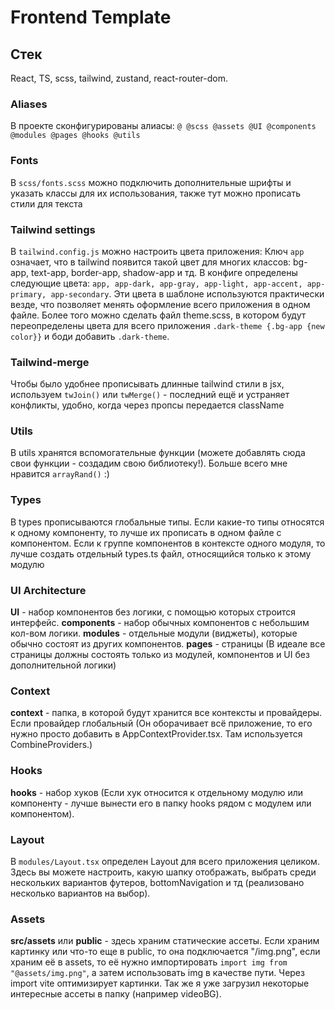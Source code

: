 # Frontend Template
## Стек
React, TS, scss, tailwind, zustand, react-router-dom.

### Aliases
В проекте сконфигурированы алиасы:
`@ @scss @assets @UI @components @modules @pages @hooks @utils`

### Fonts
В `scss/fonts.scss` можно подключить дополнительные шрифты и указать классы для их использования,
также тут можно прописать стили для текста

### Tailwind settings
В `tailwind.config.js` можно настроить цвета приложения:
Ключ `app` означает, что в tailwind появится такой цвет для многих классов: bg-app, text-app, border-app, shadow-app и тд.
В конфиге определены следующие цвета: `app, app-dark, app-gray, app-light, app-accent, app-primary, app-secondary`.
Эти цвета в шаблоне используются практически везде, что позволяет менять оформление всего приложения в одном файле.
Более того можно сделать файл theme.scss, в котором будут переопределены цвета для всего приложения
`.dark-theme {.bg-app {new color}}` и боди добавить `.dark-theme`.

### Tailwind-merge
Чтобы было удобнее прописывать длинные tailwind стили в jsx,
используем `twJoin()` или `twMerge()` - последний ещё и устраняет конфликты, удобно, когда через пропсы
передается className

### Utils
В utils хранятся вспомогательные функции (можете добавлять сюда свои функции - создадим свою библиотеку!).
Больше всего мне нравится `arrayRand()` :)

### Types
В types прописываются глобальные типы. Если какие-то типы относятся к одному компоненту,
то лучше их прописать в одном файле с компонентом. Если к группе компонентов в контексте одного модуля,
то лучше создать отдельный types.ts файл, относящийся только к этому модулю

### UI Architecture
**UI** - набор компонентов без логики, с помощью которых строится интерфейс.
**components** - набор обычных компонентов с небольшим кол-вом логики.
**modules** - отдельные модули (виджеты), которые обычно состоят из других компонентов.
**pages** - страницы (В идеале все страницы должны состоять только из модулей, компонентов и UI без дополнительной логики)

### Context
**context** - папка, в которой будут хранится все контексты и провайдеры.
Если провайдер глобальный (Он оборачивает всё приложение, то его нужно просто добавить в 
AppContextProvider.tsx. Там используется CombineProviders.)

### Hooks
**hooks** - набор хуков (Если хук относится к отдельному модулю или компоненту - лучше вынести его в папку hooks рядом с модулем или компонентом).

### Layout
В `modules/Layout.tsx` определен Layout для всего приложения целиком. 
Здесь вы можете настроить, какую шапку отображать, выбрать среди нескольких вариантов 
футеров, bottomNavigation и тд (реализовано несколько вариантов на выбор).

### Assets
**src/assets** или **public** - здесь храним статические ассеты. 
Если храним картинку или что-то еще в public, то она подключается "/img.png",
если храним её в assets, то её нужно импортировать `import img from "@assets/img.png"`,
а затем использовать img в качестве пути. Через import vite оптимизирует картинки.
Так же я уже загрузил некоторые интересные ассеты в папку (например videoBG).




